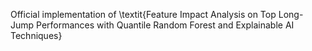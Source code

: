 Official implementation of \textit{Feature Impact Analysis on Top Long-Jump Performances with Quantile Random Forest and Explainable AI Techniques}
